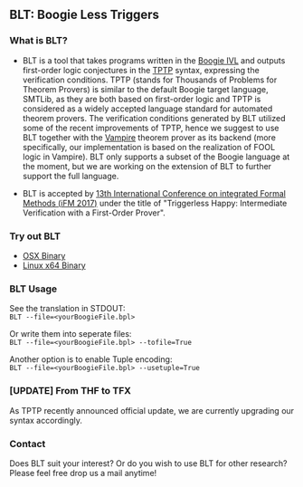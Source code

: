 ## BLT: Boogie Less Triggers 

<!-- ### Jekyll Themes -->
<!-- Your Pages site will use the layout and styles from the Jekyll
theme you have selected in your
[repository settings](https://github.com/emptylambda/BLT/settings). The
name of this theme is saved in the Jekyll `_config.yml` configuration
file. -->

### What is BLT?
- BLT is a tool that takes programs written in the
  [Boogie IVL](https://www.microsoft.com/en-us/research/project/boogie-an-intermediate-verification-language/)
  and outputs first-order logic conjectures in the
  [TPTP](http://www.cs.miami.edu/~tptp/) syntax, expressing the
  verification conditions. TPTP (stands for Thousands of Problems for
  Theorem Provers) is similar to the default Boogie target language,
  SMTLib, as they are both based on first-order logic and TPTP is
  considered as a widely accepted language standard for automated
  theorem provers. The verification conditions generated by BLT
  utilized some of the recent improvements of TPTP, hence we suggest
  to use BLT together with the [Vampire](https://vprover.github.io)
  theorem prover as its backend (more specifically, our implementation
  is based on the realization of FOOL logic in Vampire). BLT only
  supports a subset of the
  Boogie language at the moment, but we are working on the extension
  of BLT to further support the full language. 

- BLT is accepted by
  [13th International Conference on integrated Formal Methods (iFM 2017)](http://ifm2017.di.unito.it/acceptedPapers.php)
  under the title of "Triggerless Happy: Intermediate Verification
  with a First-Order Prover". 

### Try out BLT
- [OSX Binary](https://github.com/emptylambda/BLT/raw/bdad4168d8868ca87a7ccb92a69d345e1b8af14c/bin/BLT_osx_alpha)
- [Linux x64 Binary](https://github.com/emptylambda/BLT/raw/5d62d16ea11470d024c08e9bec2b2f49304aa517/bin/BLT_unix_001)

### BLT Usage

See the translation in STDOUT:  
`BLT --file=<yourBoogieFile.bpl>`

Or write them into seperate files:  
`BLT --file=<yourBoogieFile.bpl> --tofile=True`

Another option is to enable Tuple encoding:  
`BLT --file=<yourBoogieFile.bpl> --usetuple=True`


### [UPDATE] From THF to TFX
As TPTP recently announced official update, we are currently upgrading our syntax accordingly. 


### Contact
Does BLT suit your interest?  Or do you wish to use BLT for other
research? Please feel free drop us a mail anytime!  


